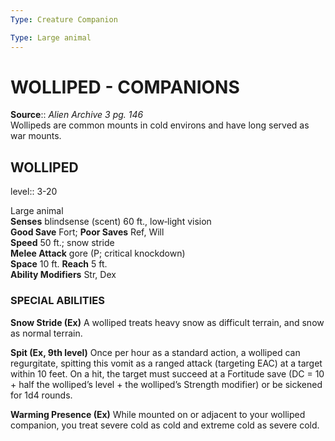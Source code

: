 ```yaml
---
Type: Creature Companion

Type: Large animal  
---
```

# WOLLIPED - COMPANIONS

**Source**:: _Alien Archive 3 pg. 146_  
Wollipeds are common mounts in cold environs and have long served as war mounts.

## WOLLIPED
level:: 3-20

Large animal  
**Senses** blindsense (scent) 60 ft., low‑light vision  
**Good Save** Fort; **Poor Saves** Ref, Will  
**Speed** 50 ft.; snow stride  
**Melee Attack** gore (P; critical knockdown)  
**Space** 10 ft. **Reach** 5 ft.  
**Ability Modifiers** Str, Dex  

### SPECIAL ABILITIES

**Snow Stride (Ex)** A wolliped treats heavy snow as difficult terrain, and snow as normal terrain.

**Spit (Ex, 9th level)** Once per hour as a standard action, a wolliped can regurgitate, spitting this vomit as a ranged attack (targeting EAC) at a target within 10 feet. On a hit, the target must succeed at a Fortitude save (DC = 10 + half the wolliped’s level + the wolliped’s Strength modifier) or be sickened for 1d4 rounds.

**Warming Presence (Ex)** While mounted on or adjacent to your wolliped companion, you treat severe cold as cold and extreme cold as severe cold.
